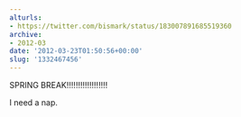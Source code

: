 ```yaml
---
alturls:
- https://twitter.com/bismark/status/183007891685519360
archive:
- 2012-03
date: '2012-03-23T01:50:56+00:00'
slug: '1332467456'
---
```


SPRING BREAK!!!!!!!!!!!!!!!!!!

I need a nap.

